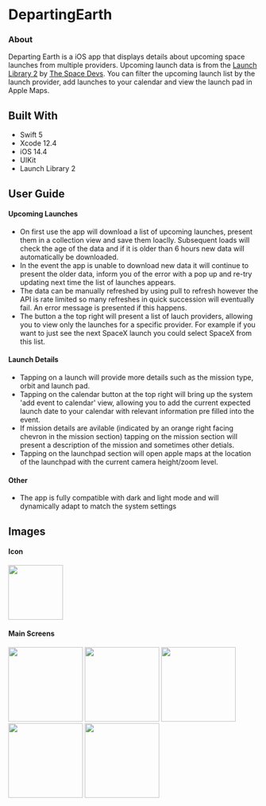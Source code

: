# DepartingEarth
### About
Departing Earth is a iOS app that displays details about upcoming space launches from multiple providers. 
Upcoming launch data is from the [Launch Library 2](https://thespacedevs.com/llapi) by [The Space Devs](https://thespacedevs.com). 
You can filter the upcoming launch list by the launch provider, add launches to your calendar and view the launch pad in Apple Maps.

## Built With
* Swift 5
* Xcode 12.4
* iOS 14.4
* UIKit
* Launch Library 2


## User Guide
#### Upcoming Launches
- On first use the app will download a list of upcoming launches, present them in a collection view and save them loaclly. Subsequent loads will check the age of the data and if it is older than 6 hours new data will automatically be downloaded. 
- In the event the app is unable to download new data it will continue to present the older data, inform you of the error with a pop up and re-try updating next time the list of launches appears.
- The data can be manually refreshed by using pull to refresh however the API is rate limited so many refreshes in quick succession will eventually fail. An error message is presented if this happens.
- The button a the top right will present a list of lauch providers, allowing you to view only the launches for a specific provider. For example if you want to just see the next SpaceX launch you could select SpaceX from this list.

#### Launch Details
- Tapping on a launch will provide more details such as the mission type, orbit and launch pad.
- Tapping on the calendar button at the top right will bring up the system 'add event to calendar' view, allowing you to add the current expected launch date to your calendar with relevant information pre filled into the event.
- If mission details are avilable (indicated by an orange right facing chevron in the mission section) tapping on the mission section will present a description of the mission and sometimes other detials. 
- Tapping on the launchpad section will open apple maps at the location of the launchpad with the current camera height/zoom level.

#### Other
- The app is fully compatible with dark and light mode and will dynamically adapt to match the system settings


## Images
#### Icon
<img src="https://github.com/MatthewFolbigg/DepartingEarth/blob/7035fdc6445eb87c2e6acf5d5abbe8064cb2f32b/Images/App%20Icon.PNG" width="110" height="110">

#### Main Screens
<img src="https://github.com/MatthewFolbigg/DepartingEarth/blob/7035fdc6445eb87c2e6acf5d5abbe8064cb2f32b/Images/UpcomingLaunches.PNG" width="150"> <img src="https://github.com/MatthewFolbigg/DepartingEarth/blob/7035fdc6445eb87c2e6acf5d5abbe8064cb2f32b/Images/ProviderFilter.PNG" width="150"> <img src="https://github.com/MatthewFolbigg/DepartingEarth/blob/7035fdc6445eb87c2e6acf5d5abbe8064cb2f32b/Images/LaunchDetail.PNG" width="150"> <img src="https://github.com/MatthewFolbigg/DepartingEarth/blob/d7ed934e1d2934db1733568d59c98d1b11c756ea/Images/MissionDescription.PNG" width="150"> <img src="https://github.com/MatthewFolbigg/DepartingEarth/blob/d7ed934e1d2934db1733568d59c98d1b11c756ea/Images/AddToCal.PNG" width="150">
